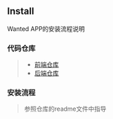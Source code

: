 ## Install
Wanted APP的安装流程说明

### 代码仓库
>- [前端仓库](https://github.com/SEN-Wanted/FrontEnd)
>- [后端仓库](https://github.com/SEN-Wanted/BackEnd)

### 安装流程
> 参照仓库的readme文件中指导
